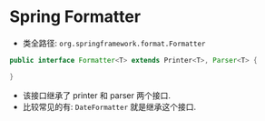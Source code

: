 # Spring Formatter
- 类全路径: `org.springframework.format.Formatter`

```java
public interface Formatter<T> extends Printer<T>, Parser<T> {

}
```

- 该接口继承了 printer 和 parser 两个接口. 
- 比较常见的有: `DateFormatter` 就是继承这个接口.